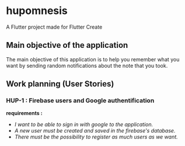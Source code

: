 # hupomnesis

A Flutter project made for Flutter Create

## Main objective of the application

The main objective of this application is to help you remember what you want by sending random notifications about the note that you took.

## Work planning (User Stories)
### HUP-1 : Firebase users and Google authentification
__requirements :__ 
* _I want to be able to sign in with google to the application._
* _A new user must be created and saved in the firebase's database._
* _There must be the possibility to register as much users as we want._
